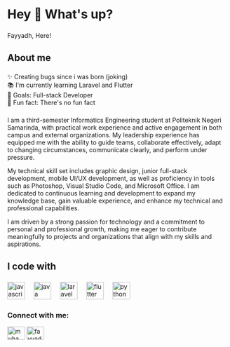 <h1 align="left">Hey 👋 What's up?</h1>

###

<p align="left">Fayyadh, Here!</p>

###

<h2 align="left">About me</h2>

###

<p align="left">✨ Creating bugs since i was born (joking)<br>📚 I'm currently learning Laravel and Flutter<br>🎯 Goals: Full-stack Developer<br>🎲 Fun fact: There's no fun fact</p>

###

<p align="left">I am a third-semester Informatics Engineering student at Politeknik Negeri Samarinda, with practical work experience and active engagement in both campus and external organizations. My leadership experience has equipped me with the ability to guide teams, collaborate effectively, adapt to changing circumstances, communicate clearly, and perform under pressure. 

My technical skill set includes graphic design, junior full-stack development, mobile UI/UX development, as well as proficiency in tools such as Photoshop, Visual Studio Code, and Microsoft Office. I am dedicated to continuous learning and development to expand my knowledge base, gain valuable experience, and enhance my technical and professional capabilities. 

I am driven by a strong passion for technology and a commitment to personal and professional growth, making me eager to contribute meaningfully to projects and organizations that align with my skills and aspirations.</p>

###

<h2 align="left">I code with</h2>

###

<div align="left">
  <img src="https://cdn.jsdelivr.net/gh/devicons/devicon/icons/javascript/javascript-original.svg" height="40" alt="javascript logo"  />
  <img width="12" />
  <img src="https://cdn.jsdelivr.net/gh/devicons/devicon/icons/java/java-original.svg" height="40" alt="java logo"  />
  <img width="12" />
  <img src="https://cdn.jsdelivr.net/gh/devicons/devicon/icons/laravel/laravel-original.svg" height="40" alt="laravel logo"  />
  <img width="12" />
  <img src="https://cdn.jsdelivr.net/gh/devicons/devicon/icons/flutter/flutter-original.svg" height="40" alt="flutter logo"  />
  <img width="12" />
  <img src="https://cdn.jsdelivr.net/gh/devicons/devicon/icons/python/python-original.svg" height="40" alt="python logo"  />
  <img width="12" />
</div>

###

<h3 align="left">Connect with me:</h3>
<p align="left">
<a href="https://www.linkedin.com/in/muhammad-rifqi-fayyadh-4909242ab/" target="blank"><img align="center" src="https://raw.githubusercontent.com/rahuldkjain/github-profile-readme-generator/master/src/images/icons/Social/linked-in-alt.svg" alt="muhammad rifqi fayyadh" height="30" width="40" /></a>
<a href="https://instagram.com/fayyadhrifqii" target="blank"><img align="center" src="https://raw.githubusercontent.com/rahuldkjain/github-profile-readme-generator/master/src/images/icons/Social/instagram.svg" alt="fayyadhrifqii" height="30" width="40" /></a>
</p>

###
